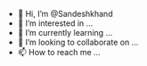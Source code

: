 - 👋 Hi, I’m @Sandeshkhand
- 👀 I’m interested in ...
- 🌱 I’m currently learning ...
- 💞️ I’m looking to collaborate on ...
- 📫 How to reach me ...

<!---
Sandeshkhand/Sandeshkhand is a ✨ special ✨ repository because its `README.md` (this file) appears on your GitHub profile.
You can click the Preview link to take a look at your changes.
--->
